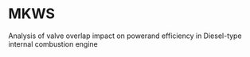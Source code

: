 # MKWS

Analysis of valve overlap impact on powerand efficiency in Diesel-type internal combustion engine
